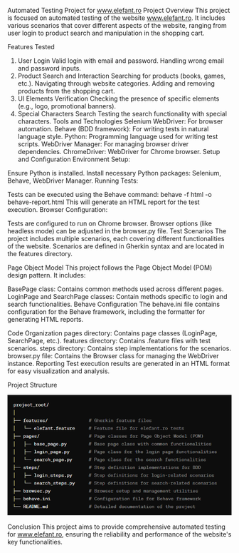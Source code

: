 Automated Testing Project for www.elefant.ro
Project Overview
This project is focused on automated testing of the website www.elefant.ro. It includes various scenarios that cover different aspects of the website, ranging from user login to product search and manipulation in the shopping cart.

Features Tested
1. User Login
Valid login with email and password.
Handling wrong email and password inputs.
2. Product Search and Interaction
Searching for products (books, games, etc.).
Navigating through website categories.
Adding and removing products from the shopping cart.
3. UI Elements Verification
Checking the presence of specific elements (e.g., logo, promotional banners).
4. Special Characters Search
Testing the search functionality with special characters.
Tools and Technologies
Selenium WebDriver: For browser automation.
Behave (BDD framework): For writing tests in natural language style.
Python: Programming language used for writing test scripts.
WebDriver Manager: For managing browser driver dependencies.
ChromeDriver: WebDriver for Chrome browser.
Setup and Configuration
Environment Setup:

Ensure Python is installed.
Install necessary Python packages: Selenium, Behave, WebDriver Manager.
Running Tests:

Tests can be executed using the Behave command: behave -f html -o behave-report.html
This will generate an HTML report for the test execution.
Browser Configuration:

Tests are configured to run on Chrome browser.
Browser options (like headless mode) can be adjusted in the browser.py file.
Test Scenarios
The project includes multiple scenarios, each covering different functionalities of the website. Scenarios are defined in Gherkin syntax and are located in the features directory.

Page Object Model
This project follows the Page Object Model (POM) design pattern. It includes:

BasePage class: Contains common methods used across different pages.
LoginPage and SearchPage classes: Contain methods specific to login and search functionalities.
Behave Configuration
The behave.ini file contains configuration for the Behave framework, including the formatter for generating HTML reports.

Code Organization
pages directory: Contains page classes (LoginPage, SearchPage, etc.).
features directory: Contains .feature files with test scenarios.
steps directory: Contains step implementations for the scenarios.
browser.py file: Contains the Browser class for managing the WebDriver instance.
Reporting
Test execution results are generated in an HTML format for easy visualization and analysis.

Project Structure


![img_1.png](img_1.png)

Conclusion
This project aims to provide comprehensive automated testing for www.elefant.ro, ensuring the reliability and performance of the website's key functionalities.